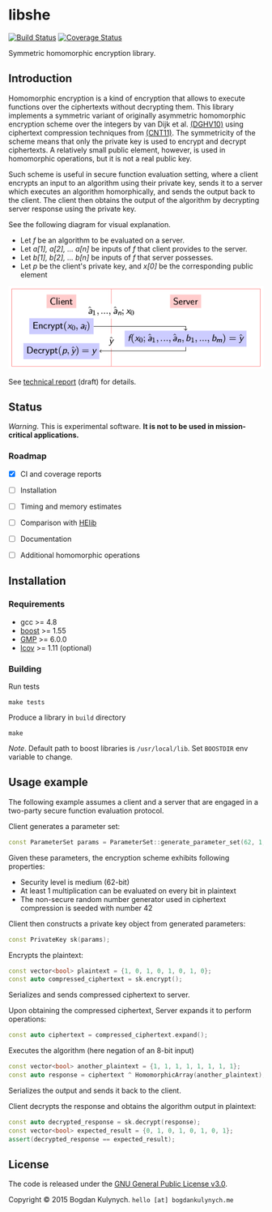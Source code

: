# libshe

[![Build Status](https://travis-ci.org/bogdan-kulynych/libshe.svg?branch=master)](https://travis-ci.org/bogdan-kulynych/libshe) [![Coverage Status](https://coveralls.io/repos/bogdan-kulynych/libshe/badge.svg?branch=master)](https://coveralls.io/r/bogdan-kulynych/libshe?branch=master)

Symmetric homomorphic encryption library.


## Introduction

Homomorphic encryption is a kind of encryption that allows to execute functions over the ciphertexts without decrypting them. This library implements a symmetric variant of originally asymmetric homomorphic encryption scheme over the integers by van Dijk et al. [(DGHV10)][DGHV10] using ciphertext compression techniques from [(CNT11)][CNT11]. The symmetricity of the scheme means that only the private key is used to encrypt and decrypt ciphertexts. A relatively small public element, however, is used in homomorphic operations, but it is not a real public key.

Such scheme is useful in secure function evaluation setting, where a client encrypts an input to an algorithm using their private key, sends it to a server which executes an algorithm homorphically, and sends the output back to the client. The client then obtains the output of the algorithm by decrypting server response using the private key.

See the following diagram for visual explanation.

- Let _f_ be an algorithm to be evaluated on a server.
- Let _a[1], a[2], ... a[n]_ be inputs of _f_ that client provides to the server.
- Let _b[1], b[2], ... b[n]_ be inputs of _f_ that server possesses.
- Let _p_ be the client's private key, and _x[0]_ be the corresponding public element

![SFE](misc/sfe.png)

See [technical report][Kul15] (draft) for details.


## Status

_Warning_. This is experimental software. **It is not to be used in mission-critical applications.**

### Roadmap

- [x] CI and coverage reports
- [ ] Installation
- [ ] Timing and memory estimates
- [ ] Comparison with [HElib](https://github.com/shaih/HElib)
- [ ] Documentation
- [ ] Additional homomorphic operations


## Installation

### Requirements

- gcc >= 4.8
- [boost](http://www.boost.org/) >= 1.55
- [GMP](https://gmplib.org/) >= 6.0.0
- [lcov](http://ltp.sourceforge.net/coverage/lcov/readme.php) >= 1.11 (optional)

### Building

Run tests

```
make tests
```

Produce a library in `build` directory

```
make
```

_Note_. Default path to boost libraries is `/usr/local/lib`. Set `BOOSTDIR` env variable to change.


## Usage example

The following example assumes a client and a server that are engaged in a two-party secure function evaluation protocol.

Client generates a parameter set:

```cpp
const ParameterSet params = ParameterSet::generate_parameter_set(62, 1, 42);
```

Given these parameters, the encryption scheme exhibits following properties:

   - Security level is medium (62-bit)
   - At least 1 multiplication can be evaluated on every bit in plaintext
   - The non-secure random number generator used in ciphertext compression is seeded with number 42

Client then constructs a private key object from generated parameters:

```cpp
const PrivateKey sk(params);
```

Encrypts the plaintext:

```cpp
const vector<bool> plaintext = {1, 0, 1, 0, 1, 0, 1, 0};
const auto compressed_ciphertext = sk.encrypt();
```

Serializes and sends compressed ciphertext to server.

Upon obtaining the compressed ciphertext, Server expands it to perform operations:

```cpp
const auto ciphertext = compressed_ciphertext.expand();
```

Executes the algorithm (here negation of an 8-bit input)

```cpp
const vector<bool> another_plaintext = {1, 1, 1, 1, 1, 1, 1, 1};
const auto response = ciphertext ^ HomomorphicArray(another_plaintext);
```

Serializes the output and sends it back to the client.

Client decrypts the response and obtains the algorithm output in plaintext:

```cpp
const auto decrypted_response = sk.decrypt(response);
const vector<bool> expected_result = {0, 1, 0, 1, 0, 1, 0, 1};
assert(decrypted_response == expected_result);
```

## License

The code is released under the [GNU General Public License v3.0](https://www.gnu.org/licenses/gpl-3.0.html).

Copyright © 2015 Bogdan Kulynych. `hello [at] bogdankulynych.me`



[DGHV10]: http://eprint.iacr.org/2009/616.pdf
[CNT11]: http://eprint.iacr.org/2011/440.pdf
[Kul15]: http://bogdankulynych.me/papers/vdghv.pdf
